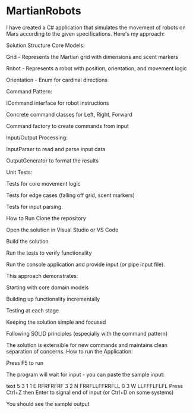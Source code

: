 # MartianRobots
I have created a C# application that simulates the movement of robots on Mars according to the given specifications. Here's my approach:

Solution Structure
Core Models:

Grid - Represents the Martian grid with dimensions and scent markers

Robot - Represents a robot with position, orientation, and movement logic

Orientation - Enum for cardinal directions

Command Pattern:

ICommand interface for robot instructions

Concrete command classes for Left, Right, Forward

Command factory to create commands from input

Input/Output Processing:

InputParser to read and parse input data

OutputGenerator to format the results

Unit Tests:

Tests for core movement logic

Tests for edge cases (falling off grid, scent markers)

Tests for input parsing.

How to Run
Clone the repository

Open the solution in Visual Studio or VS Code

Build the solution

Run the tests to verify functionality

Run the console application and provide input (or pipe input file).

This approach demonstrates:

Starting with core domain models

Building up functionality incrementally

Testing at each stage

Keeping the solution simple and focused

Following SOLID principles (especially with the command pattern)

The solution is extensible for new commands and maintains clean separation of concerns.
How to run the Application:

Press F5 to run

The program will wait for input - you can paste the sample input:

text
5 3
1 1 E
RFRFRFRF
3 2 N
FRRFLLFFRRFLL
0 3 W
LLFFFLFLFL
Press Ctrl+Z then Enter to signal end of input (or Ctrl+D on some systems)

You should see the sample output
